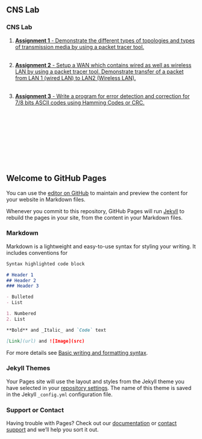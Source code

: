 ## CNS Lab

### CNS Lab
1. [**Assignment 1**  - Demonstrate the different types of topologies and types of transmission media by using a packet tracer tool.](pages/ass1.md)
<br><br>

2. [**Assignment 2**  - Setup a WAN which contains wired as well as wireless LAN by using a packet tracer tool. Demonstrate transfer of a packet from LAN 1 (wired LAN) to LAN2 (Wireless LAN).]()
<br><br>

3. [**Assignment 3**  - Write a program for error detection and correction for 7/8 bits ASCII codes using Hamming Codes or CRC. ]()
<br><br>

<!-- 4. [**Assignment 4**  - ]()
<br><br>

5. [**Assignment 5**  - ]()
<br><br>

6. [**Assignment 6**  - ]()
<br><br>

7. [**Assignment 7**  - ]()
<br><br>

8. [**Assignment 8**  - ]()
<br><br>

9. [**Assignment 9**  - ]()
<br><br>

10. [**Assignment 10**  - ]()
<br><br>

11. [**Assignment 11**  - ]()
<br><br>

12. [**Assignment 12**  - ]()
<br><br> -->

<br>
<br>
<br>
<br>
<br>
<br>
<br>

## Welcome to GitHub Pages

You can use the [editor on GitHub](https://github.com/mokalyogesh113/CNSL/edit/main/docs/index.md) to maintain and preview the content for your website in Markdown files.

Whenever you commit to this repository, GitHub Pages will run [Jekyll](https://jekyllrb.com/) to rebuild the pages in your site, from the content in your Markdown files.

### Markdown

Markdown is a lightweight and easy-to-use syntax for styling your writing. It includes conventions for

```markdown
Syntax highlighted code block

# Header 1
## Header 2
### Header 3

- Bulleted
- List

1. Numbered
2. List

**Bold** and _Italic_ and `Code` text

[Link](url) and ![Image](src)
```

For more details see [Basic writing and formatting syntax](https://docs.github.com/en/github/writing-on-github/getting-started-with-writing-and-formatting-on-github/basic-writing-and-formatting-syntax).

### Jekyll Themes

Your Pages site will use the layout and styles from the Jekyll theme you have selected in your [repository settings](https://github.com/mokalyogesh113/CNSL/settings/pages). The name of this theme is saved in the Jekyll `_config.yml` configuration file.

### Support or Contact

Having trouble with Pages? Check out our [documentation](https://docs.github.com/categories/github-pages-basics/) or [contact support](https://support.github.com/contact) and we’ll help you sort it out.
